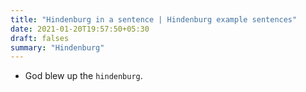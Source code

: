 ```yaml
---
title: "Hindenburg in a sentence | Hindenburg example sentences"
date: 2021-01-20T19:57:50+05:30
draft: falses
summary: "Hindenburg"
---
```

- God blew up the `hindenburg`.
                 
